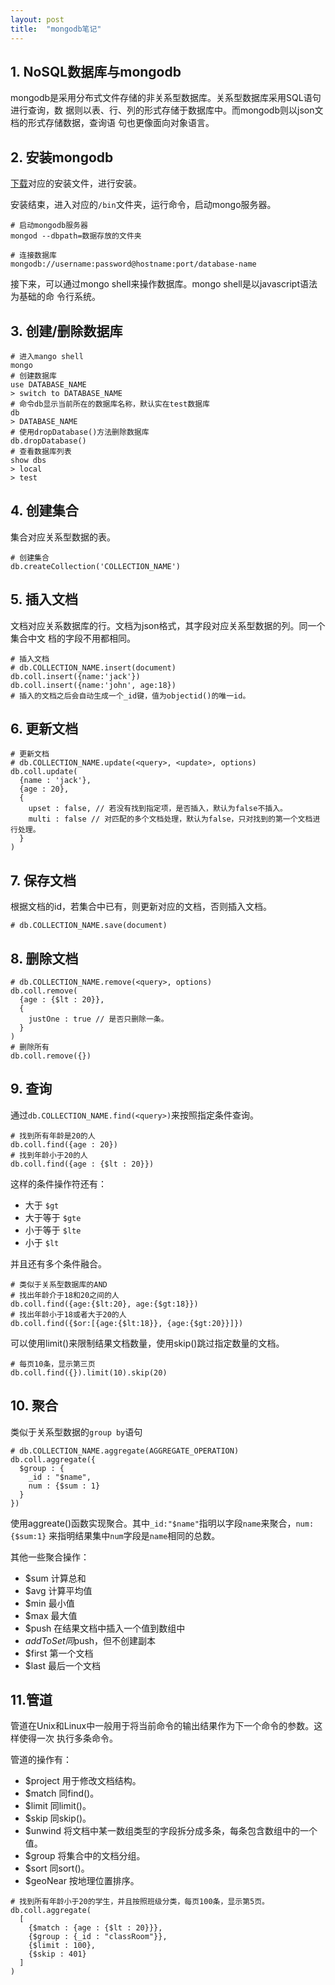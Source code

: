 ```yaml
---
layout: post
title:  "mongodb笔记"
---
```


## 1. NoSQL数据库与mongodb

mongodb是采用分布式文件存储的非关系型数据库。关系型数据库采用SQL语句进行查询，数
据则以表、行、列的形式存储于数据库中。而mongodb则以json文档的形式存储数据，查询语
句也更像面向对象语言。

## 2. 安装mongodb

[下载](https://www.mongodb.org/)对应的安装文件，进行安装。

安装结束，进入对应的`/bin`文件夹，运行命令，启动mongo服务器。

```
# 启动mongodb服务器
mongod --dbpath=数据存放的文件夹

# 连接数据库
mongodb://username:password@hostname:port/database-name
```

接下来，可以通过mongo shell来操作数据库。mongo shell是以javascript语法为基础的命
令行系统。

## 3. 创建/删除数据库

```
# 进入mango shell
mongo
# 创建数据库
use DATABASE_NAME
> switch to DATABASE_NAME
# 命令db显示当前所在的数据库名称，默认实在test数据库
db
> DATABASE_NAME
# 使用dropDatabase()方法删除数据库
db.dropDatabase()
# 查看数据库列表
show dbs
> local
> test
```

## 4. 创建集合

集合对应关系型数据的表。

```
# 创建集合
db.createCollection('COLLECTION_NAME')
```

## 5. 插入文档

文档对应关系数据库的行。文档为json格式，其字段对应关系型数据的列。同一个集合中文
档的字段不用都相同。

```
# 插入文档
# db.COLLECTION_NAME.insert(document)
db.coll.insert({name:'jack'})
db.coll.insert({name:'john', age:18})
# 插入的文档之后会自动生成一个_id键，值为objectid()的唯一id。
```

## 6. 更新文档

```
# 更新文档
# db.COLLECTION_NAME.update(<query>, <update>, options)
db.coll.update(
  {name : 'jack'},
  {age : 20},
  {
    upset : false, // 若没有找到指定项，是否插入，默认为false不插入。
    multi : false // 对匹配的多个文档处理，默认为false，只对找到的第一个文档进行处理。
  }
)
```

## 7. 保存文档

根据文档的id，若集合中已有，则更新对应的文档，否则插入文档。

```
# db.COLLECTION_NAME.save(document)
```

## 8. 删除文档

```
# db.COLLECTION_NAME.remove(<query>, options)
db.coll.remove(
  {age : {$lt : 20}},
  {
    justOne : true // 是否只删除一条。
  }
)
# 删除所有
db.coll.remove({})
```

## 9. 查询

通过``db.COLLECTION_NAME.find(<query>)``来按照指定条件查询。

```
# 找到所有年龄是20的人
db.coll.find({age : 20})
# 找到年龄小于20的人
db.coll.find({age : {$lt : 20}})
```

这样的条件操作符还有：

- 大于 ``$gt``
- 大于等于 ``$gte``
- 小于等于 ``$lte``
- 小于 ``$lt``

并且还有多个条件融合。

```
# 类似于关系型数据库的AND
# 找出年龄介于18和20之间的人
db.coll.find({age:{$lt:20}, age:{$gt:18}})
# 找出年龄小于18或者大于20的人
db.coll.find({$or:[{age:{$lt:18}}, {age:{$gt:20}}]})
```

可以使用limit()来限制结果文档数量，使用skip()跳过指定数量的文档。

```
# 每页10条，显示第三页
db.coll.find({}).limit(10).skip(20)
```

## 10. 聚合

类似于关系型数据的``group by``语句

```
# db.COLLECTION_NAME.aggregate(AGGREGATE_OPERATION)
db.coll.aggregate({
  $group : {
    _id : "$name",
    num : {$sum : 1}
  }
})
```

使用aggreate()函数实现聚合。其中``_id:"$name"``指明以字段``name``来聚合，``num:{$sum:1}``
来指明结果集中``num``字段是``name``相同的总数。

其他一些聚合操作：

- $sum 计算总和
- $avg 计算平均值
- $min 最小值
- $max 最大值
- $push 在结果文档中插入一个值到数组中
- $addToSet 同$push，但不创建副本
- $first 第一个文档
- $last 最后一个文档

## 11.管道

管道在Unix和Linux中一般用于将当前命令的输出结果作为下一个命令的参数。这样使得一次
执行多条命令。

管道的操作有：

- $project 用于修改文档结构。
- $match 同find()。
- $limit 同limit()。
- $skip 同skip()。
- $unwind 将文档中某一数组类型的字段拆分成多条，每条包含数组中的一个值。
- $group 将集合中的文档分组。
- $sort 同sort()。
- $geoNear 按地理位置排序。

```
# 找到所有年龄小于20的学生，并且按照班级分类，每页100条，显示第5页。
db.coll.aggregate(
  [
    {$match : {age : {$lt : 20}}},
    {$group : {_id : "classRoom"}},
    {$limit : 100},
    {$skip : 401}
  ]
)
```
